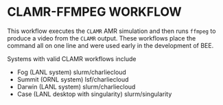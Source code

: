 # CLAMR-FFMPEG WORKFLOW

This workflow executes the `CLAMR` AMR simulation and then runs `ffmpeg` to produce a video from the `CLAMR` output. These workflows place the command all on one line and were used early in the development of BEE. 


Systems with valid CLAMR workflows include

* Fog (LANL system) slurm/charliecloud
* Summit (ORNL system) lsf/charliecloud
* Darwin (LANL system) slurm/charliecloud
* Case (LANL desktop with singularity) slurm/singularity
